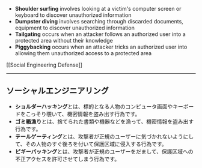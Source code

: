 
- **Shoulder surfing** involves looking at a victim's computer screen or keyboard to discover unauthorized information
- **Dumpster diving** involves searching through discarded documents, equipment to discover unauthorized information
- **Tailgating** occurs when an attacker follows an authorized user into a protected area without their knowledge
- **Piggybacking** occurs when an attacker tricks an authorized user into allowing them unauthorized access to a protected area

[[Social Engineering Defense]]

---

## ソーシャルエンジニアリング

- **ショルダーハッキング**とは、標的となる人物のコンピュータ画面やキーボードをこっそり覗いて、機密情報を盗み出す行為です。
- **ゴミ箱漁り**とは、捨てられた書類や機器などを漁って、機密情報を盗み出す行為です。
- **テールゲーティング**とは、攻撃者が正規のユーザーに気づかれないようにして、その人物のすぐ後ろを付いて保護区域に侵入する行為です。
- **ピギーバッキング**とは、攻撃者が正規のユーザーをだまして、保護区域への不正アクセスを許可させてしまう行為です。

